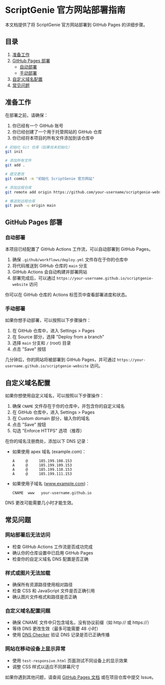 # ScriptGenie 官方网站部署指南

本文档提供了将 ScriptGenie 官方网站部署到 GitHub Pages 的详细步骤。

## 目录

1. [准备工作](#准备工作)
2. [GitHub Pages 部署](#github-pages-部署)
   - [自动部署](#自动部署)
   - [手动部署](#手动部署)
3. [自定义域名配置](#自定义域名配置)
4. [常见问题](#常见问题)

## 准备工作

在部署之前，请确保：

1. 你已经有一个 GitHub 账号
2. 你已经创建了一个用于托管网站的 GitHub 仓库
3. 你已经将本项目的所有文件添加到该仓库中

```bash
# 初始化 Git 仓库（如果尚未初始化）
git init

# 添加所有文件
git add .

# 提交更改
git commit -m "初始化 ScriptGenie 官方网站"

# 添加远程仓库
git remote add origin https://github.com/your-username/scriptgenie-website.git

# 推送到远程仓库
git push -u origin main
```

## GitHub Pages 部署

### 自动部署

本项目已经配置了 GitHub Actions 工作流，可以自动部署到 GitHub Pages。

1. 确保 `.github/workflows/deploy.yml` 文件存在于你的仓库中
2. 将代码推送到 GitHub 仓库的 `main` 分支
3. GitHub Actions 会自动构建并部署网站
4. 部署完成后，可以通过 `https://your-username.github.io/scriptgenie-website` 访问

你可以在 GitHub 仓库的 Actions 标签页中查看部署进度和状态。

### 手动部署

如果你想手动部署，可以按照以下步骤操作：

1. 在 GitHub 仓库中，进入 Settings > Pages
2. 在 Source 部分，选择 "Deploy from a branch"
3. 选择 `main` 分支和 `/` (root) 目录
4. 点击 "Save" 按钮

几分钟后，你的网站将被部署到 GitHub Pages，并可通过 `https://your-username.github.io/scriptgenie-website` 访问。

## 自定义域名配置

如果你想使用自定义域名，可以按照以下步骤操作：

1. 确保 `CNAME` 文件存在于你的仓库中，并包含你的自定义域名
2. 在 GitHub 仓库中，进入 Settings > Pages
3. 在 Custom domain 部分，输入你的域名
4. 点击 "Save" 按钮
5. 勾选 "Enforce HTTPS" 选项（推荐）

在你的域名注册商处，添加以下 DNS 记录：

- 如果使用 apex 域名 (example.com)：
  ```
  A     @     185.199.108.153
  A     @     185.199.109.153
  A     @     185.199.110.153
  A     @     185.199.111.153
  ```

- 如果使用子域名 (www.example.com)：
  ```
  CNAME  www   your-username.github.io
  ```

DNS 更改可能需要几小时才能生效。

## 常见问题

### 网站部署后无法访问

- 检查 GitHub Actions 工作流是否成功完成
- 确认你的仓库设置中已启用 GitHub Pages
- 检查你的自定义域名 DNS 配置是否正确

### 样式或图片无法加载

- 确保所有资源路径使用相对路径
- 检查 CSS 和 JavaScript 文件是否正确引用
- 确认图片文件格式和路径是否正确

### 自定义域名配置问题

- 确保 CNAME 文件中只包含域名，没有协议前缀（如 http:// 或 https://）
- 等待 DNS 更改生效（最多可能需要 48 小时）
- 使用 [DNS Checker](https://dnschecker.org/) 验证 DNS 记录是否已正确传播

### 网站在移动设备上显示异常

- 使用 `test-responsive.html` 页面测试不同设备上的显示效果
- 调整 CSS 样式以适应不同屏幕尺寸

如果你遇到其他问题，请查阅 [GitHub Pages 文档](https://docs.github.com/en/pages) 或在项目仓库中提交 Issue。